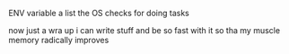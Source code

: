 ENV variable a list the OS checks for doing tasks

now just a wra up i can write stuff and be so fast with it so tha my muscle memory radically improves

